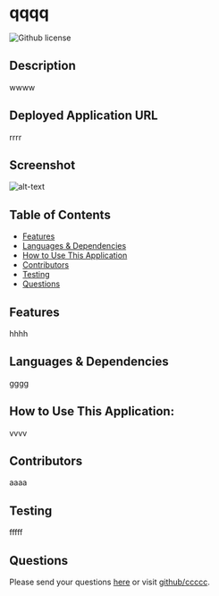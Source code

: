 # qqqq
  ![Github license](https://img.shields.io/badge/license-APACHE2.0-blue.svg)
  
  
  ## Description
  wwww
  ## Deployed Application URL
  rrrr
  ## Screenshot
  ![alt-text](eeee)
  ## Table of Contents
  * [Features](#features)
  * [Languages & Dependencies](#languagesanddependencies)
  * [How to Use This Application](#HowtoUseThisApplication)
  * [Contributors](#contributors)
  * [Testing](#testing)
  * [Questions](#questions)
  ## Features
  hhhh
  ## Languages & Dependencies
  gggg
  ## How to Use This Application:
  vvvv
  ## Contributors
  aaaa
  ## Testing
  fffff
  ## Questions
  Please send your questions [here](mailto:sssss?subject=[GitHub]%20Dev%20Connect) or visit [github/ccccc](https://github.com/ccccc).
